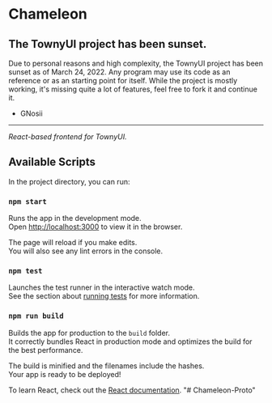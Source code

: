 # Chameleon
## The TownyUI project has been sunset.
Due to personal reasons and high complexity, the TownyUI project has been sunset as of March 24, 2022. Any program may use its code as an reference or as an starting point for itself. While the project is mostly working, it's missing quite a lot of features, feel free to fork it and continue it.
- GNosii

---

_React-based frontend for TownyUI._

## Available Scripts

In the project directory, you can run:

### `npm start`

Runs the app in the development mode.\
Open [http://localhost:3000](http://localhost:3000) to view it in the browser.

The page will reload if you make edits.\
You will also see any lint errors in the console.

### `npm test`

Launches the test runner in the interactive watch mode.\
See the section about [running tests](https://facebook.github.io/create-react-app/docs/running-tests) for more information.

### `npm run build`

Builds the app for production to the `build` folder.\
It correctly bundles React in production mode and optimizes the build for the best performance.

The build is minified and the filenames include the hashes.\
Your app is ready to be deployed!

To learn React, check out the [React documentation](https://reactjs.org/).
"# Chameleon-Proto"
